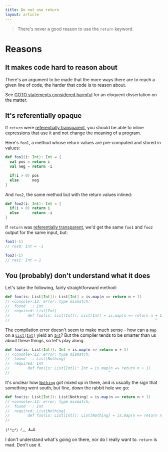 ```yaml
---
title: Do not use return
layout: article
---
```


> There's never a good reason to use the `return` keyword.

# Reasons

## It makes code hard to reason about

There's an argument to be made that the more ways there are to reach a given line of code, the harder that code is to reason about.

See [GOTO statements considered harmful] for an eloquent dissertation on the matter.

## It's referentially opaque

If `return` were [referentially transparent][reftrans], you should be able to inline expressions that use it and not change the meaning of a program.

Here's `foo1`, a method whose return values are pre-computed and stored in values:

```scala
def foo1(i: Int): Int = {
  val pos = return i
  val neg = return -i

  if(i > 0) pos
  else      neg
}
```

And `foo2`, the same method but with the return values inlined:

```scala
def foo2(i: Int): Int = {
  if(i > 0) return i
  else      return -i
}
```

If `return` was [referentially transparent][reftrans], we'd get the same `foo1` and `foo2` output for the same input, but:

```scala
foo1(-1)
// res0: Int = -1

foo2(-1)
// res1: Int = 1
```

## You (probably) don't understand what it does

Let's take the following, fairly straightforward method:

```scala
def foo(is: List[Int]): List[Int] = is.map(n => return n + 1)
// <console>:12: error: type mismatch;
//  found   : Int
//  required: List[Int]
//        def foo(is: List[Int]): List[Int] = is.map(n => return n + 1)
//                                                                 ^
```

The compilation error doesn't seem to make much sense - how can a [`map`] on a [`List[Int]`][`List`] yield an [`Int`]? But the compiler tends to be smarter than us about these things, so let's play along.

```scala
def foo(is: List[Int]): Int = is.map(n => return n + 1)
// <console>:12: error: type mismatch;
//  found   : List[Nothing]
//  required: Int
//        def foo(is: List[Int]): Int = is.map(n => return n + 1)
//                                            ^
```

It's unclear how [`Nothing`] got mixed up in there, and is usually the sign that something went south, but fine, down the rabbit hole we go:


```scala
def foo(is: List[Int]): List[Nothing] = is.map(n => return n + 1)
// <console>:12: error: type mismatch;
//  found   : Int
//  required: List[Nothing]
//        def foo(is: List[Int]): List[Nothing] = is.map(n => return n + 1)
//                                                                     ^
```

`(╯°□°）╯︵ ┻━┻`

I don't understand what's going on there, nor do I really want to. `return` is mad. Don't use it.

[`List`]:https://www.scala-lang.org/api/2.12.8/scala/collection/immutable/List.html
[`map`]:https://www.scala-lang.org/api/2.12.8/scala/collection/immutable/List.html#max:A
[GOTO statements considered harmful]:https://homepages.cwi.nl/~storm/teaching/reader/Dijkstra68.pdf
[`Nothing`]:https://www.scala-lang.org/api/2.12.8/scala/Nothing.html
[`Int`]:https://www.scala-lang.org/api/2.12.8/scala/Int.html
[reftrans]:../definitions/referential_transparency.html
